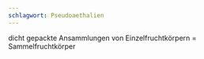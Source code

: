 ```yaml
---
schlagwort: Pseudoaethalien
---
```

dicht gepackte Ansammlungen von Einzelfruchtkörpern = Sammelfruchtkörper